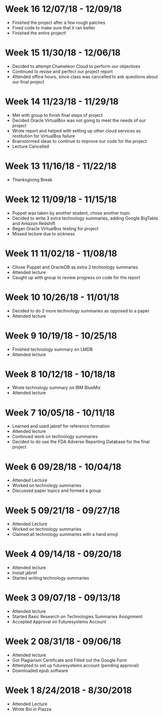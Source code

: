 # Week 16 12/07/18 - 12/09/18
* Finished the project after a few rough patches
* Fixed code to make sure that it ran better
* Finished the entire project!
# Week 15 11/30/18 - 12/06/18
* Decided to attempt Chameleon Cloud to perform our objectives
* Continued to revise and perfect our project report
* Attended office hours, since class was cancelled to ask questions about our final project
# Week 14 11/23/18 - 11/29/18
* Met with group to finish final steps of project
* Decided Oracle VirtualBox was not going to meet the needs of our project
* Wrote report and helped with setting up other cloud services as restitution for VirtualBox failure
* Brainstormed ideas to continue to improve our code for the project
* Lecture Cancelled
# Week 13 11/16/18 - 11/22/18
* Thanksgiving Break
# Week 12 11/09/18 - 11/15/18
* Puppet was taken by another student, chose another topic
* Decided to write 3 extra technology summaries, adding Google BigTable and Amazon Redshift
* Began Oracle VirtualBox testing for project
* Missed lecture due to sickness
# Week 11 11/02/18 - 11/08/18
* Chose Puppet and OracleDB as extra 2 technology summaries
* Attended lecture
* Caught up with group to review progress on code for the report
# Week 10 10/26/18 - 11/01/18
* Decided to do 2 more technology summaries as opposed to a paper
* Attended lecture
# Week 9 10/19/18 - 10/25/18
* Finished technology summary on LMDB
* Attended lecture
# Week 8 10/12/18 - 10/18/18
* Wrote technology summary on IBM BlueMix
* Attended lecture
# Week 7 10/05/18 - 10/11/18
* Learned and used jabref for reference formation
* Attended lecture
* Continued work on technology summaries
* Decided to do use the FDA Adverse Reporting Database for the final project
# Week 6 09/28/18 - 10/04/18
* Attended Lecture
* Worked on technology summaries
* Discussed paper topics and formed a group
# Week 5 09/21/18 - 09/27/18
* Attended Lecture
* Worked on technology summaries
* Claimed all technology summaries with a hand emoji
# Week 4 09/14/18 - 09/20/18
* Attended lecture
* Install jabref
* Started writing technology summaries
# Week 3 09/07/18 - 09/13/18
* Attended lecture
* Started Basic Research on Technologies Summaries Assignment
* Accepted Approval on Futuresystems Account
# Week 2 08/31/18 - 09/06/18
* Attended lecture
* Got Plagiarism Certificate and Filled out the Google Form
* Attempted to set up futuresystems account (pending approval)
* Downloaded epub software
# Week 1 8/24/2018 - 8/30/2018
* Attended Lecture
* Wrote Bio in Piazza
